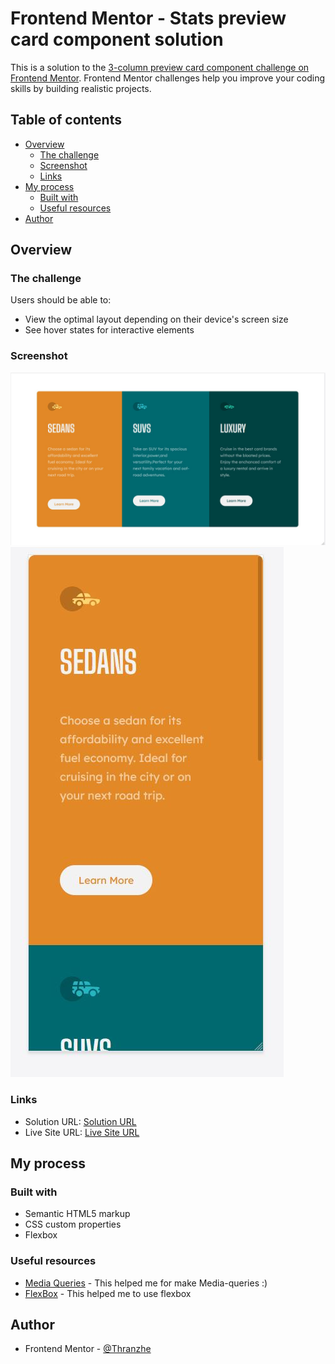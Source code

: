 # Frontend Mentor - Stats preview card component solution

This is a solution to the [3-column preview card component challenge on Frontend Mentor](https://www.frontendmentor.io/challenges/3column-preview-card-component-pH92eAR2-). Frontend Mentor challenges help you improve your coding skills by building realistic projects. 

## Table of contents

- [Overview](#overview)
  - [The challenge](#the-challenge)
  - [Screenshot](#screenshot)
  - [Links](#links)
- [My process](#my-process)
  - [Built with](#built-with)
  - [Useful resources](#useful-resources)
- [Author](#author)


## Overview

### The challenge

Users should be able to:

- View the optimal layout depending on their device's screen size
- See hover states for interactive elements

### Screenshot

![Dekstop Image](./design/screenshotDekstop.JPG)
![Mobile Image](./design/screenshotMobile.JPG)

### Links

- Solution URL: [Solution URL](https://www.frontendmentor.io/solutions/htmlcss-responsive-practice-4-FpnX1F5Id)
- Live Site URL: [Live Site URL](https://stats-preview-card-challenge-9az39r5c9-spongedad2.vercel.app/)

## My process

### Built with

- Semantic HTML5 markup
- CSS custom properties
- Flexbox


### Useful resources

- [Media Queries](https://developer.mozilla.org/es/docs/Web/CSS/Media_Queries/Using_media_queries) - This helped me for make Media-queries :)
- [FlexBox](https://css-tricks.com/snippets/css/a-guide-to-flexbox/) - This helped me to use flexbox


## Author

- Frontend Mentor - [@Thranzhe](https://www.frontendmentor.io/profile/Thranzhe)
